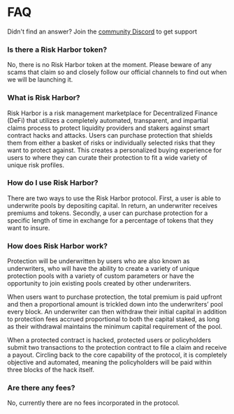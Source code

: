 # FAQ

Didn't find an answer? Join the [community Discord](https://discord.gg/7aAC4p6vsr) to get support

### Is there a Risk Harbor token?

No, there is no Risk Harbor token at the moment. Please beware of any scams that claim so and closely follow our official channels to find out when we will be launching it.

### What is Risk Harbor?

Risk Harbor is a risk management marketplace for Decentralized Finance \(DeFi\) that utilizes a completely automated, transparent, and impartial claims process to protect liquidity providers and stakers against smart contract hacks and attacks. Users can purchase protection that shields them from either a basket of risks or individually selected risks that they want to protect against. This creates a personalized buying experience for users to where they can curate their protection to fit a wide variety of unique risk profiles.

### How do I use Risk Harbor?

There are two ways to use the Risk Harbor protocol. First, a user is able to underwrite pools by depositing capital. In return, an underwriter receives premiums and tokens. Secondly, a user can purchase protection for a specific length of time in exchange for a percentage of tokens that they want to insure.

### How does Risk Harbor work?

Protection will be underwritten by users who are also known as underwriters, who will have the ability to create a variety of unique protection pools with a variety of custom parameters or have the opportunity to join existing pools created by other underwriters.

When users want to purchase protection, the total premium is paid upfront and then a proportional amount is trickled down into the underwriters’ pool every block. An underwriter can then withdraw their initial capital in addition to protection fees accrued proportional to both the capital staked, as long as their withdrawal maintains the minimum capital requirement of the pool.

When a protected contract is hacked, protected users or policyholders submit two transactions to the protection contract to file a claim and receive a payout. Circling back to the core capability of the protocol, it is completely objective and automated, meaning the policyholders will be paid within three blocks of the hack itself.

### Are there any fees?

No, currently there are no fees incorporated in the protocol.




